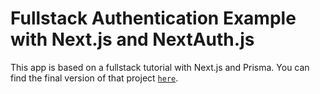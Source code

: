 # Fullstack Authentication Example with Next.js and NextAuth.js

This app is based on a fullstack tutorial with Next.js and Prisma. You can find the final version of that project [`here`](https://github.com/prisma/blogr-nextjs-prisma/tree/final).


